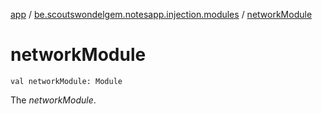 [app](../index.md) / [be.scoutswondelgem.notesapp.injection.modules](index.md) / [networkModule](./network-module.md)

# networkModule

`val networkModule: Module`

The *networkModule*.

